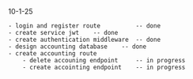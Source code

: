 10-1-25

    - login and register route          -- done
    - create service jwt    -- done
    - create authentication middleware  -- done
    - design accounting database    -- done
    - create accounting route 
        - delete accouning endpoint     -- in progress
        - create accointing endpoint    -- in progress

